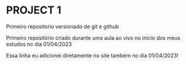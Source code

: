 # PROJECT 1
 Primeiro repositorio versionado de git e github

Primeiro repositório criado durante uma aula ao vivo no inicio dos meus estudos no dia 01/04/2023

Essa linha eu adicionei diretamente no site também no dia 01/04/2023!
